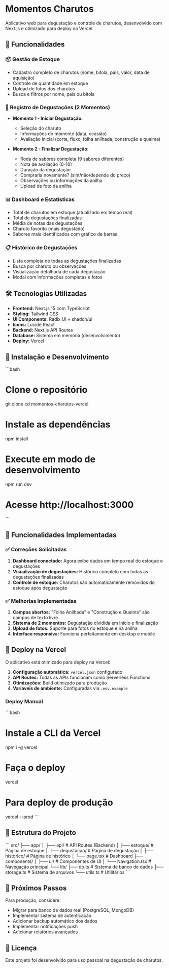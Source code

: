 # Momentos Charutos

Aplicativo web para degustação e controle de charutos, desenvolvido com Next.js e otimizado para deploy na Vercel.

## 🚀 Funcionalidades

### 📦 Gestão de Estoque
- Cadastro completo de charutos (nome, bitola, país, valor, data de aquisição)
- Controle de quantidade em estoque
- Upload de fotos dos charutos
- Busca e filtros por nome, país ou bitola

### 🍃 Registro de Degustações (2 Momentos)
- **Momento 1 - Iniciar Degustação:**
  - Seleção do charuto
  - Informações do momento (data, ocasião)
  - Avaliação inicial (corte, fluxo, folha anilhada, construção e queima)

- **Momento 2 - Finalizar Degustação:**
  - Roda de sabores completa (9 sabores diferentes)
  - Nota de avaliação (0-10)
  - Duração da degustação
  - Compraria novamente? (sim/não/depende do preço)
  - Observações ou informações da anilha
  - Upload de foto da anilha

### 📊 Dashboard e Estatísticas
- Total de charutos em estoque (atualizado em tempo real)
- Total de degustações finalizadas
- Média de notas das degustações
- Charuto favorito (mais degustado)
- Sabores mais identificados com gráfico de barras

### 📋 Histórico de Degustações
- Lista completa de todas as degustações finalizadas
- Busca por charuto ou observações
- Visualização detalhada de cada degustação
- Modal com informações completas e fotos

## 🛠️ Tecnologias Utilizadas

- **Frontend:** Next.js 15 com TypeScript
- **Styling:** Tailwind CSS
- **UI Components:** Radix UI + shadcn/ui
- **Icons:** Lucide React
- **Backend:** Next.js API Routes
- **Database:** Sistema em memória (desenvolvimento)
- **Deploy:** Vercel

## 🔧 Instalação e Desenvolvimento

\`\`\`bash
# Clone o repositório
git clone <repository-url>
cd momentos-charutos-vercel

# Instale as dependências
npm install

# Execute em modo de desenvolvimento
npm run dev

# Acesse http://localhost:3000
\`\`\`

## 📱 Funcionalidades Implementadas

### ✅ Correções Solicitadas
1. **Dashboard conectado:** Agora exibe dados em tempo real do estoque e degustações
2. **Visualização de degustações:** Histórico completo com todas as degustações finalizadas
3. **Controle de estoque:** Charutos são automaticamente removidos do estoque após degustação

### ✅ Melhorias Implementadas
1. **Campos abertos:** "Folha Anilhada" e "Construção e Queima" são campos de texto livre
2. **Sistema de 2 momentos:** Degustação dividida em início e finalização
3. **Upload de fotos:** Suporte para fotos no estoque e na anilha
4. **Interface responsiva:** Funciona perfeitamente em desktop e mobile

## 🚀 Deploy na Vercel

O aplicativo está otimizado para deploy na Vercel:

1. **Configuração automática:** `vercel.json` configurado
2. **API Routes:** Todas as APIs funcionam como Serverless Functions
3. **Otimizações:** Build otimizado para produção
4. **Variáveis de ambiente:** Configuradas via `.env.example`

### Deploy Manual
\`\`\`bash
# Instale a CLI da Vercel
npm i -g vercel

# Faça o deploy
vercel

# Para deploy de produção
vercel --prod
\`\`\`

## 📝 Estrutura do Projeto

\`\`\`
src/
├── app/
│   ├── api/           # API Routes (Backend)
│   ├── estoque/       # Página de estoque
│   ├── degustacao/    # Página de degustação
│   ├── historico/     # Página de histórico
│   └── page.tsx       # Dashboard
├── components/
│   ├── ui/            # Componentes de UI
│   └── Navigation.tsx # Navegação principal
└── lib/
    ├── db.ts          # Sistema de banco de dados
    ├── storage.ts     # Sistema de arquivos
    └── utils.ts       # Utilitários
\`\`\`

## 🎯 Próximos Passos

Para produção, considere:
- Migrar para banco de dados real (PostgreSQL, MongoDB)
- Implementar sistema de autenticação
- Adicionar backup automático dos dados
- Implementar notificações push
- Adicionar relatórios avançados

## 📄 Licença

Este projeto foi desenvolvido para uso pessoal na degustação de charutos.
